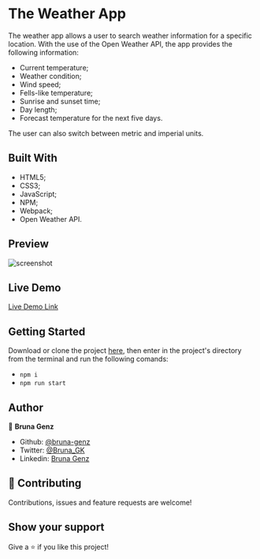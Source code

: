 # The Weather App

The weather app allows a user to search weather information for a specific location. With the use of the Open Weather API, the app provides the following information:

- Current temperature;
- Weather condition;
- Wind speed;
- Fells-like temperature;
- Sunrise and sunset time;
- Day length;
- Forecast temperature for the next five days.

The user can also switch between metric and imperial units.

## Built With

- HTML5; 
- CSS3;
- JavaScript;
- NPM;
- Webpack;
- Open Weather API.

## Preview

![screenshot](src/assets/images/the-weather-app.jpg)

## Live Demo

[Live Demo Link]()

## Getting Started

Download or clone the project [here](https://github.com/bruna-genz/weather-app.git), then enter in the project's directory from the terminal and run the following comands:
- `npm i`
- `npm run start`

## Author

:woman: **Bruna Genz**

- Github: [@bruna-genz](https://github.com/bruna-genz)
- Twitter: [@Bruna_GK](https://twitter.com/Bruna_GK)
- Linkedin: [Bruna Genz](https://www.linkedin.com/in/brunagenz/)

## 🤝 Contributing

Contributions, issues and feature requests are welcome!

## Show your support

Give a ⭐️ if you like this project!
